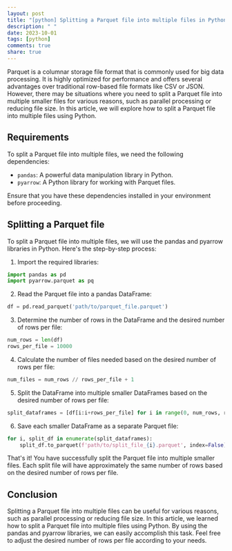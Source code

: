 ```yaml
---
layout: post
title: "[python] Splitting a Parquet file into multiple files in Python"
description: " "
date: 2023-10-01
tags: [python]
comments: true
share: true
---
```


Parquet is a columnar storage file format that is commonly used for big data processing. It is highly optimized for performance and offers several advantages over traditional row-based file formats like CSV or JSON. However, there may be situations where you need to split a Parquet file into multiple smaller files for various reasons, such as parallel processing or reducing file size. In this article, we will explore how to split a Parquet file into multiple files using Python.

## Requirements
To split a Parquet file into multiple files, we need the following dependencies:
- `pandas`: A powerful data manipulation library in Python.
- `pyarrow`: A Python library for working with Parquet files.

Ensure that you have these dependencies installed in your environment before proceeding.

## Splitting a Parquet file
To split a Parquet file into multiple files, we will use the pandas and pyarrow libraries in Python. Here's the step-by-step process:

1. Import the required libraries:
```python
import pandas as pd
import pyarrow.parquet as pq
```

2. Read the Parquet file into a pandas DataFrame:
```python
df = pd.read_parquet('path/to/parquet_file.parquet')
```

3. Determine the number of rows in the DataFrame and the desired number of rows per file:
```python
num_rows = len(df)
rows_per_file = 10000
```

4. Calculate the number of files needed based on the desired number of rows per file:
```python
num_files = num_rows // rows_per_file + 1
```

5. Split the DataFrame into multiple smaller DataFrames based on the desired number of rows per file:
```python
split_dataframes = [df[i:i+rows_per_file] for i in range(0, num_rows, rows_per_file)]
```

6. Save each smaller DataFrame as a separate Parquet file:
```python
for i, split_df in enumerate(split_dataframes):
    split_df.to_parquet(f'path/to/split_file_{i}.parquet', index=False)
```

That's it! You have successfully split the Parquet file into multiple smaller files. Each split file will have approximately the same number of rows based on the desired number of rows per file.

## Conclusion
Splitting a Parquet file into multiple files can be useful for various reasons, such as parallel processing or reducing file size. In this article, we learned how to split a Parquet file into multiple files using Python. By using the pandas and pyarrow libraries, we can easily accomplish this task. Feel free to adjust the desired number of rows per file according to your needs.